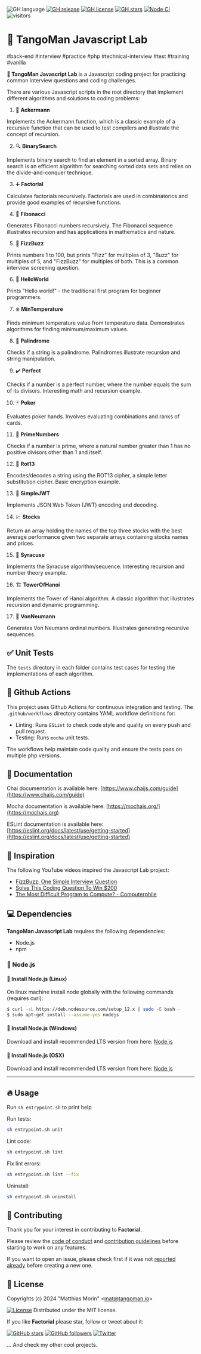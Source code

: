![GH language](https://img.shields.io/github/languages/top/TangoMan75/javascript-lab)
[![GH release](https://img.shields.io/github/v/release/TangoMan75/javascript-lab)](https://github.com/TangoMan75/javascript-lab/releases)
[![GH license](https://img.shields.io/github/license/TangoMan75/javascript-lab)]((https://github.com/TangoMan75/javascript-lab/blob/master/LICENSE))
[![GH stars](https://img.shields.io/github/stars/TangoMan75/javascript-lab)](https://github.com/TangoMan75/javascript-lab/stargazers)
[![Node CI](https://github.com/TangoMan75/javascript-lab/workflows/Node%20CI/badge.svg)](https://github.com/TangoMan75/javascript-lab/actions/workflows/node.yml)
![visitors](https://visitor-badge.glitch.me/badge?page_id=TangoMan75.javascript-lab)

🔬 TangoMan Javascript Lab
==========================

#back-end #interview #practice #php #technical-interview #test #training #vanilla

**🔬 TangoMan Javascript Lab** is a Javascript coding project for practicing common interview questions and coding challenges.

There are various Javascript scripts in the root directory that implement different algorithms and solutions to coding problems:

1. 🔄 **Ackermann**

Implements the Ackermann function, which is a classic example of a recursive function that can be used to test compilers and illustrate the concept of recursion.

2. 🔍 **BinarySearch**

Implements binary search to find an element in a sorted array. Binary search is an efficient algorithm for searching sorted data sets and relies on the divide-and-conquer technique.

3. ➕ **Factorial**

Calculates factorials recursively. Factorials are used in combinatorics and provide good examples of recursive functions.

4. 🔢 **Fibonacci**

Generates Fibonacci numbers recursively. The Fibonacci sequence illustrates recursion and has applications in mathematics and nature.

5. 💬 **FizzBuzz**

Prints numbers 1 to 100, but prints "Fizz" for multiples of 3, "Buzz" for multiples of 5, and "FizzBuzz" for multiples of both. This is a common interview screening question.

6. 👋 **HelloWorld**

Prints "Hello world!" - the traditional first program for beginner programmers.

7. ❄️ **MinTemperature**

Finds minimum temperature value from temperature data. Demonstrates algorithms for finding minimum/maximum values.

8. 🔄 **Palindrome**

Checks if a string is a palindrome. Palindromes illustrate recursion and string manipulation.

9. ✔️ **Perfect**

Checks if a number is a perfect number, where the number equals the sum of its divisors. Interesting math and recursion example.

10. 🃏 **Poker**

Evaluates poker hands. Involves evaluating combinations and ranks of cards.

11. 🥇 **PrimeNumbers**

Checks if a number is prime, where a natural number greater than 1 has no positive divisors other than 1 and itself.

12. 🔄 **Rot13**

Encodes/decodes a string using the ROT13 cipher, a simple letter substitution cipher. Basic encryption example.

13. 🔑 **SimpleJWT**

Implements JSON Web Token (JWT) encoding and decoding.

14. 💹 **Stocks**

Return an array holding the names of the top three stocks with the best average performance given two separate arrays containing stocks names and prices.

15. 🔢 **Syracuse**

Implements the Syracuse algorithm/sequence. Interesting recursion and number theory example.

16. 🏗️ **TowerOfHanoi**

Implements the Tower of Hanoi algorithm. A classic algorithm that illustrates recursion and dynamic programming.

17. 🔄 **VonNeumann**

Generates Von Neumann ordinal numbers. Illustrates generating recursive sequences.

## ✅ Unit Tests

The `tests` directory in each folder contains test cases for testing the implementations of each algorithm.

## 🚀 Github Actions

This project uses Github Actions for continuous integration and testing. The `.github/workflows` directory contains YAML workflow definitions for:

- Linting: Runs `ESLint` to check code style and quality on every push and pull request.
- Testing: Runs `mocha` unit tests.

The workflows help maintain code quality and ensure the tests pass on multiple php versions.

## 📑 Documentation

Chai documentation is available here: [https://www.chaijs.com/guide](https://www.chaijs.com/guide)

Mocha documentation is available here: [https://mochajs.org/](https://mochajs.org)

ESLint documentation is available here: [https://eslint.org/docs/latest/use/getting-started](https://eslint.org/docs/latest/use/getting-started)

## 🌟 Inspiration

The following YouTube videos inspired the Javascript Lab project:

- [FizzBuzz: One Simple Interview Question](https://www.youtube.com/watch?v=QPZ0pIK_wsc)
- [Solve This Coding Question To Win $200](https://www.youtube.com/watch?v=WDuZ_S_9vLg)
- [The Most Difficult Program to Compute? - Computerphile](https://www.youtube.com/watch?v=i7sm9dzFtEI)

💻 Dependencies
---------------

**TangoMan Javascript Lab** requires the following dependencies:

- Node.js
- npm

### 🦖 Node.js

#### 🐧 Install Node.js (Linux)

On linux machine install node globally with the following commands (requires curl):

```bash
$ curl -sL https://deb.nodesource.com/setup_12.x | sudo -E bash -
$ sudo apt-get install --assume-yes nodejs
```

#### 🏁 Install Node.js (Windows)

Download and install recommended LTS version from here: [Node.js](https://nodejs.org/en/download)

#### 🍎 Install Node.js (OSX)

Download and install recommended LTS version from here: [Node.js](https://nodejs.org/en/download)

---

🔥 Usage
--------

Run `sh entrypoint.sh` to print help

Run tests:

```bash
sh entrypoint.sh unit
```

Lint code:

```bash
sh entrypoint.sh lint
```

Fix lint errors:

```bash
sh entrypoint.sh lint --fix
```

Uninstall:

```bash
sh entrypoint.sh uninstall
```

🤝 Contributing
---------------

Thank you for your interest in contributing to **Factorial**.

Please review the [code of conduct](./CODE_OF_CONDUCT.md) and [contribution guidelines](./CONTRIBUTING.md) before starting to work on any features.

If you want to open an issue, please check first if it was not [reported already](https://github.com/TangoMan75/javascript-lab/issues) before creating a new one.

📜 License
----------

Copyrights (c) 2024 &quot;Matthias Morin&quot; &lt;mat@tangoman.io&gt;

[![License](https://img.shields.io/badge/Licence-MIT-green.svg)](LICENSE)
Distributed under the MIT license.

If you like **Factorial** please star, follow or tweet about it:

[![GitHub stars](https://img.shields.io/github/stars/TangoMan75/javascript-lab?style=social)](https://github.com/TangoMan75/javascript-lab/stargazers)
[![GitHub followers](https://img.shields.io/github/followers/TangoMan75?style=social)](https://github.com/TangoMan75)
[![Twitter](https://img.shields.io/twitter/url?style=social&url=https%3A%2F%2Fgithub.com%2FTangoMan75%2Fjavascript-lab)](https://twitter.com/intent/tweet?text=Wow:&url=https%3A%2F%2Fgithub.com%2FTangoMan75%2Fjavascript-lab)

... And check my other cool projects.
